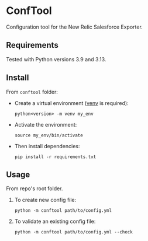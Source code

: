# ConfTool

Configuration tool for the New Relic Salesforce Exporter.

## Requirements

Tested with Python versions 3.9 and 3.13.

## Install

From `conftool` folder:

- Create a virtual environment ([venv](https://virtualenv.pypa.io/en/latest/installation.html) is required):

    ```
    python<version> -m venv my_env
    ```

- Activate the environment:

    ```
    source my_env/bin/activate
    ```

- Then install dependencies:

    ```
    pip install -r requirements.txt
    ```

## Usage

From repo's root folder.

1. To create new config file:

    ```
    python -m conftool path/to/config.yml
    ```

1. To validate an existing config file:

    ```
    python -m conftool path/to/config.yml --check
    ```